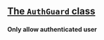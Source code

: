 <section id="main" data-note="AUTO-GENERATED CONTENT, DO NOT EDIT DIRECTLY!">

<h2><a name="authguard" href="https://ngx-useful.lamnhan.com/classes/authguard.html"><p>The <code>AuthGuard</code> class</p>
</a></h2>

**Only allow authenticated user**

</section>
